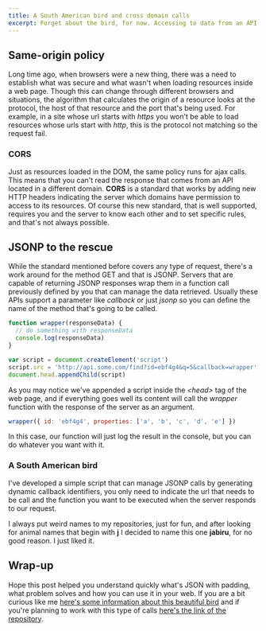 ```yaml
---
title: A South American bird and cross domain calls
excerpt: Forget about the bird, for now. Accessing to data from an API that is located in a different domain is a common scenario in web development. The most used solution is JSONP and here is a way of implementing it.
---
```


## Same-origin policy

Long time ago, when browsers were a new thing, there was a need to establish what was secure and what wasn't when loading resources inside a web page. Though this can change through different browsers and situations, the algorithm that calculates the origin of a resource looks at the protocol, the host of that resource and the port that's being used. For example, in a site whose url starts with _https_ you won't be able to load resources whose urls start with _http_, this is the protocol not matching so the request fail.

### CORS

Just as resources loaded in the DOM, the same policy runs for ajax calls. This means that you can't read the response that comes from an API located in a different domain. **CORS** is a standard that works by adding new HTTP headers indicating the server which domains have permission to access to its resources. Of course this new standard, that is well supported, requires you and the server to know each other and to set specific rules, and that's not always possible.

## JSONP to the rescue

While the standard mentioned before covers any type of request, there's a work around for the method GET and that is JSONP. Servers that are capable of returning JSONP responses wrap them in a function call previously defined by you that can manage the data retrieved. Usually these APIs support a parameter like _callback_ or just _jsonp_ so you can define the name of the method that's going to be called.

```js
function wrapper(responseData) {
  // do something with responseData
  console.log(responseData)
}

var script = document.createElement('script')
script.src = 'http://api.some.com/find?id=ebf4g4&q=5&callback=wrapper'
document.head.appendChild(script)
```

As you may notice we've appended a script inside the _&lt;head&gt;_ tag of the web page, and if everything goes well its content will call the _wrapper_ function with the response of the server as an argument.

```js
wrapper({ id: 'ebf4g4', properties: ['a', 'b', 'c', 'd', 'e'] })
```

In this case, our function will just log the result in the console, but you can do whatever you want with it.

### A South American bird

I've developed a simple script that can manage JSONP calls by generating dynamic callback identifiers, you only need to indicate the url that needs to be call and the function you want to be executed when the server responds to our request.

I always put weird names to my repositories, just for fun, and after looking for animal names that begin with **j** I decided to name this one **jabiru**, for no good reason. I just liked it.

## Wrap-up

Hope this post helped you understand quickly what's JSON with padding, what problem solves and how you can use it in your web. If you are a bit curious like me [here's some information about this beautiful bird](http://en.wikipedia.org/wiki/Jabiru) and if you're planning to work with this type of calls [here's the link of the repository](https://github.com/jeremenichelli/jabiru).
